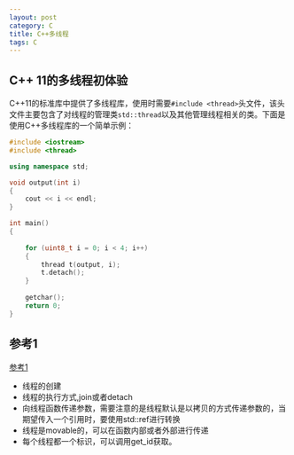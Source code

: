 ```yaml
---
layout: post
category: C
title: C++多线程
tags: C
---
```


## C++ 11的多线程初体验

C++11的标准库中提供了多线程库，使用时需要```#include <thread>```头文件，该头文件主要包含了对线程的管理类```std::thread```以及其他管理线程相关的类。下面是使用C++多线程库的一个简单示例：

```c++
#include <iostream>
#include <thread>

using namespace std;

void output(int i)
{
    cout << i << endl;
}

int main()
{
    
    for (uint8_t i = 0; i < 4; i++)
    {
        thread t(output, i);
        t.detach(); 
    }
        
    getchar();
    return 0;
}
```

## 参考1
[参考1](https://www.cnblogs.com/wangguchangqing/p/6134635.html)

- 线程的创建
- 线程的执行方式,join或者detach
- 向线程函数传递参数，需要注意的是线程默认是以拷贝的方式传递参数的，当期望传入一个引用时，要使用std::ref进行转换
- 线程是movable的，可以在函数内部或者外部进行传递
- 每个线程都一个标识，可以调用get_id获取。